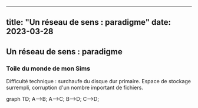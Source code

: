 
---
title: "Un réseau de sens : paradigme"
date: 2023-03-28
---

## Un réseau de sens : paradigme


### Toile du monde de mon Sims

Difficulté technique : surchaufe du disque dur primaire. Espace de stockage surrempli, corruption d'un nombre important de fichiers.



graph TD;
    A-->B;
    A-->C;
    B-->D;
    C-->D;


